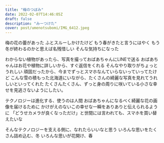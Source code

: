 ```yaml
---
title: "梅のつぼみ"
date: 2022-02-07T14:46:05Z
draft: false
description: "みーつけた"
cover: post/umenotsubomi/IMG_6412.jpeg
---
```


梅の花の蕾があった
ふとスルーしかけたけど
もう春がきたと言うにはやく
もう冬が終わるのかと思えば名残惜しい
そんな気持ちになった

わからない植物があったら、写真を撮っておばあちゃんにLINEで送る
おばあちゃんはお花や植物に詳しいから、すぐ返信をくれる
そんなやり取りがちょっとうれしい
頑固だったから、今までずっとスマホなんていらないっていってたけど
こんな雪の積もった北海道にいながら、たくさんの綺麗な写真を見れてうれしいといってくれた
たくさんたくさん、ずっと身の周りに咲いている小さな幸せを見逃さないようにしたい。

テクノロジーは進化する、使うのは人間
おばあちゃんになるべく綺麗な花の画像を届けるために
かけがえのないこの幸せな一瞬をありありと伝えられるように
「どうせカメラが良くなっただけ」と世間には言われても、スマホを買い替えたいな

そんなテクノロジーを支える側に、なれたらいいなと思う
いろんな思いをたくさん詰め込む、冬
いろんな思いが花開け、春
